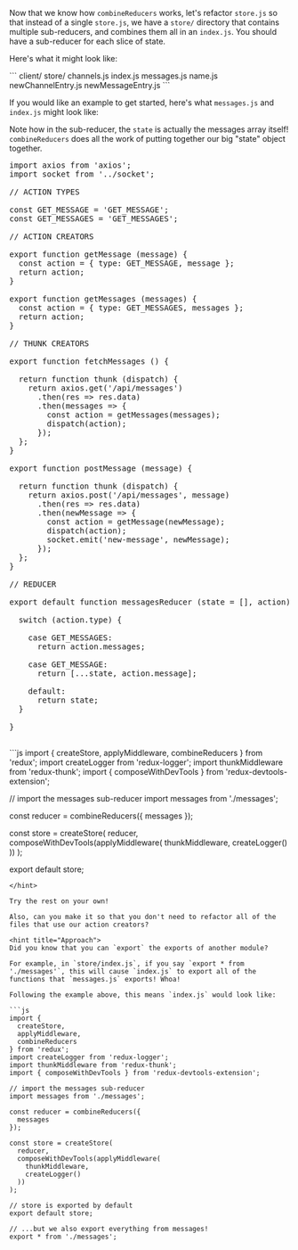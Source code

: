Now that we know how `combineReducers` works, let's refactor `store.js` so that instead of a single `store.js`, we have a `store/` directory that contains multiple sub-reducers, and combines them all in an `index.js`. You should have a sub-reducer for each slice of state.

Here's what it might look like:

<hint title="store directory">
```
client/
  store/
    channels.js
    index.js
    messages.js
    name.js
    newChannelEntry.js
    newMessageEntry.js
```
</hint>

If you would like an example to get started, here's what `messages.js` and `index.js` might look like:

<hint title="messages.js">

Note how in the sub-reducer, the `state` is actually the messages array itself! `combineReducers` does all the work of putting together our big "state" object together.

<pre>
import axios from 'axios';
import socket from '../socket';

// ACTION TYPES

const GET_MESSAGE = 'GET_MESSAGE';
const GET_MESSAGES = 'GET_MESSAGES';

// ACTION CREATORS

export function getMessage (message) {
  const action = { type: GET_MESSAGE, message };
  return action;
}

export function getMessages (messages) {
  const action = { type: GET_MESSAGES, messages };
  return action;
}

// THUNK CREATORS

export function fetchMessages () {

  return function thunk (dispatch) {
    return axios.get('/api/messages')
      .then(res => res.data)
      .then(messages => {
        const action = getMessages(messages);
        dispatch(action);
      });
  };
}

export function postMessage (message) {

  return function thunk (dispatch) {
    return axios.post('/api/messages', message)
      .then(res => res.data)
      .then(newMessage => {
        const action = getMessage(newMessage);
        dispatch(action);
        socket.emit('new-message', newMessage);
      });
  };
}

// REDUCER

export default function messagesReducer (state = [], action) {

  switch (action.type) {

    case GET_MESSAGES:
      return action.messages;

    case GET_MESSAGE:
      return [...state, action.message];

    default:
      return state;
  }

}

</pre>
</hint>
<hint title="index.js">
```js
import {
  createStore,
  applyMiddleware,
  combineReducers
} from 'redux';
import createLogger from 'redux-logger';
import thunkMiddleware from 'redux-thunk';
import { composeWithDevTools } from 'redux-devtools-extension';

// import the messages sub-reducer
import messages from './messages';

const reducer = combineReducers({
  messages
});

const store = createStore(
  reducer,
  composeWithDevTools(applyMiddleware(
    thunkMiddleware,
    createLogger()
  ))
);

export default store;

```
</hint>

Try the rest on your own!

Also, can you make it so that you don't need to refactor all of the files that use our action creators?

<hint title="Approach">
Did you know that you can `export` the exports of another module?

For example, in `store/index.js`, if you say `export * from './messages'`, this will cause `index.js` to export all of the functions that `messages.js` exports! Whoa!

Following the example above, this means `index.js` would look like:

```js
import {
  createStore,
  applyMiddleware,
  combineReducers
} from 'redux';
import createLogger from 'redux-logger';
import thunkMiddleware from 'redux-thunk';
import { composeWithDevTools } from 'redux-devtools-extension';

// import the messages sub-reducer
import messages from './messages';

const reducer = combineReducers({
  messages
});

const store = createStore(
  reducer,
  composeWithDevTools(applyMiddleware(
    thunkMiddleware,
    createLogger()
  ))
);

// store is exported by default
export default store;

// ...but we also export everything from messages!
export * from './messages';
```
</hint>
